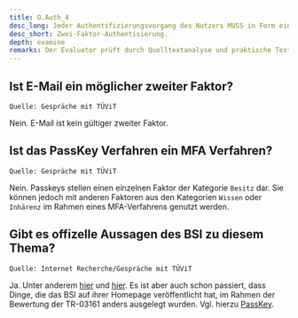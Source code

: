 ```yaml
---
title: O.Auth_4
desc_long: Jeder Authentifizierungsvorgang des Nutzers MUSS in Form einer Zwei Faktor Authentisierung umgesetzt werden.
desc_short: Zwei-Faktor-Authentisierung.
depth: examine
remarks: Der Evaluator prüft durch Quelltextanalyse und praktische Tests das Vorhandensein der Zwei-Faktor-Authentisierung. Insbesondere prüft er, ob die verwendeten Faktoren aus unterschiedlichen Kategorien stammen (Wissen, Besitz, Inhärenz) und mit dem in O.Auth_1 beschriebenem Konzept übereinstimmen.
---
```


## Ist E-Mail ein möglicher zweiter Faktor?

`Quelle: Gespräche mit TÜViT`

Nein. E-Mail ist kein gültiger zweiter Faktor.

## Ist das PassKey Verfahren ein MFA Verfahren?

`Quelle: Gespräche mit TÜViT`

Nein. Passkeys stellen einen einzelnen Faktor der Kategorie `Besitz` dar. Sie können jedoch mit anderen Faktoren aus den Kategorien `Wissen` oder `Inhärenz` im Rahmen eines MFA-Verfahrens genutzt werden.

## Gibt es offizelle Aussagen des BSI zu diesem Thema?

`Quelle: Internet Recherche/Gespräche mit TÜViT`

Ja. Unter anderem [hier](https://www.bsi.bund.de/SharedDocs/Downloads/DE/BSI/Publikationen/Studien/2FA/it-sicherheit.pdf?__blob=publicationFile&v=3) und [hier](https://www.bsi.bund.de/DE/Themen/Verbraucherinnen-und-Verbraucher/Informationen-und-Empfehlungen/Cyber-Sicherheitsempfehlungen/Accountschutz/Zwei-Faktor-Authentisierung/Bewertung-2FA-Verfahren/bewertung-2fa-verfahren_node.html). Es ist aber auch schon passiert, dass Dinge, die das BSI auf ihrer Homepage veröffentlicht hat, im Rahmen der Bewertung der TR-03161 anders ausgelegt wurden. Vgl. hierzu [PassKey](https://www.bsi.bund.de/DE/Themen/Verbraucherinnen-und-Verbraucher/Informationen-und-Empfehlungen/Cyber-Sicherheitsempfehlungen/Accountschutz/Passkeys/passkeys-anmelden-ohne-passwort_node.html).
